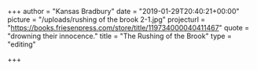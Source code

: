 +++
author = "Kansas Bradbury"
date = "2019-01-29T20:40:21+00:00"
picture = "/uploads/rushing of the brook 2-1.jpg"
projecturl = "https://books.friesenpress.com/store/title/119734000040411467"
quote = "drowning their innocence."
title = "The Rushing of the Brook"
type = "editing"

+++
